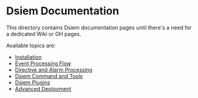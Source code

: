 # Dsiem Documentation

This directory contains Dsiem documentation pages until there's a need for a dedicated Wiki or GH pages.

Available topics are:

* [Installation](./installation.md)
* [Event Processing Flow](./event_processing.md)
* [Directive and Alarm Processing](./directives_and_alarms.md)
* [Dsiem Command and Tools](./commands.md)
* [Dsiem Plugins](./plugins.md)
* [Advanced Deployment](./adv_deployment.md)
